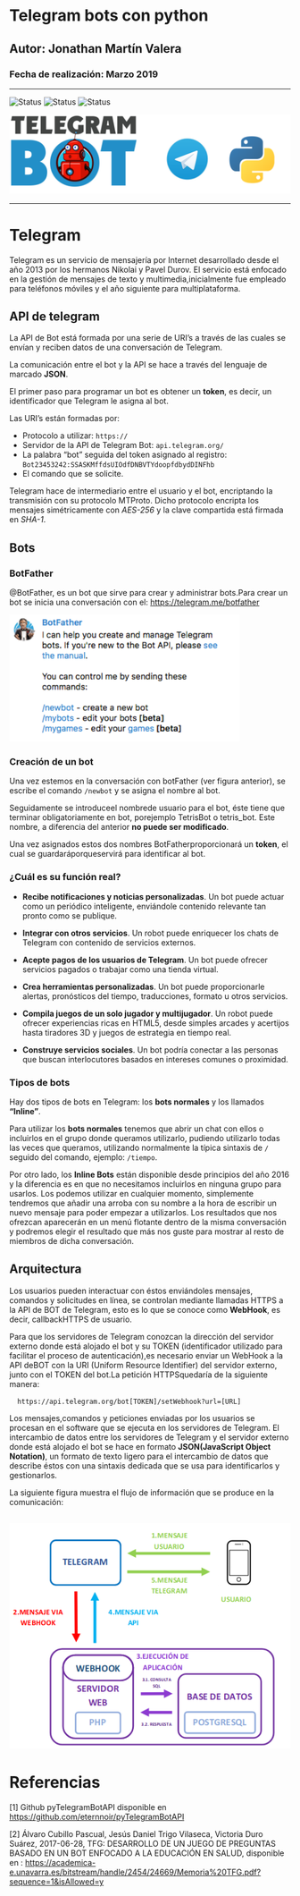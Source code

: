 # Telegram bots con python
## Autor: Jonathan Martín Valera
### Fecha de realización: Marzo 2019

---

![Status](https://img.shields.io/badge/language-Python-yellow.svg)
![Status](https://img.shields.io/badge/library-pyTelegramBotAPI-blue.svg)
![Status](https://img.shields.io/badge/Status-building-red.svg)

![logo](https://raw.githubusercontent.com/jmv74211/Telegram_bots/master/images/logo.png)

---

# Telegram

Telegram  es  un  servicio  de  mensajería  por Internet desarrollado  desde  el año 2013 por los hermanos Nikolai y Pavel Durov. El servicio está enfocado en la gestión  de mensajes  de  texto  y  multimedia,inicialmente  fue  empleado  para teléfonos móviles y el año siguiente para multiplataforma.

## API de telegram

La API de Bot está formada por una serie de URI’s a través de las cuales se envían y reciben datos de una conversación de Telegram.

La  comunicación  entre  el  bot  y  la  API  se  hace  a  través  del  lenguaje  de marcado **JSON**.

El primer paso para programar un bot es obtener un **token**, es decir, un identificador que Telegram le asigna al bot.

Las URI’s están formadas por:

- Protocolo a utilizar: `https://`
- Servidor de la API de Telegram Bot: `api.telegram.org/`
- La palabra “bot” seguida del token asignado al registro: `Bot23453242:SSASKMffdsUIOdfDNBVTYdoopfdbydDINFhb`
- El comando que se solicite.

Telegram hace de intermediario entre el usuario y el bot, encriptando la transmisión  con  su  protocolo  MTProto.  Dicho  protocolo  encripta los mensajes simétricamente con *AES-256* y la clave compartida está firmada en *SHA-1*.

## Bots

### BotFather

@BotFather, es un bot que sirve para crear y administrar bots.Para crear un bot se inicia una conversación con el: https://telegram.me/botfather

![botFather](https://raw.githubusercontent.com/jmv74211/Telegram_bots/master/images/bot_father.png)

### Creación de un bot

Una vez estemos en la conversación con botFather (ver figura anterior),  se escribe el comando `/newbot` y se asigna el nombre al bot.

Seguidamente se introduceel nombrede usuario para el bot, éste tiene que  terminar  obligatoriamente  en  bot,  porejemplo  TetrisBot  o tetris_bot. Este nombre, a diferencia del anterior **no puede ser modificado**.

Una vez asignados estos dos nombres BotFatherproporcionará un **token**, el cual se guardaráporqueservirá para identificar al bot.

### ¿Cuál es su función real?

 - **Recibe notificaciones y noticias personalizadas**. Un bot puede actuar como un periódico inteligente, enviándole contenido relevante tan pronto como se publique.

 - **Integrar con otros servicios**. Un robot puede enriquecer los chats de Telegram con contenido de servicios externos.

 - **Acepte pagos de los usuarios de Telegram**. Un bot puede ofrecer servicios pagados o trabajar como una tienda virtual.

 - **Crea herramientas personalizadas**. Un bot puede proporcionarle alertas, pronósticos del tiempo, traducciones, formato u otros servicios.

 - **Compila juegos de un solo jugador y multijugador**. Un robot puede ofrecer experiencias ricas en HTML5, desde simples arcades y acertijos hasta tiradores 3D y juegos de estrategia en tiempo real.

 - **Construye servicios sociales**. Un bot podría conectar a las personas que buscan interlocutores basados ​​en intereses comunes o proximidad.

### Tipos de bots

Hay dos tipos de bots en Telegram: los **bots normales** y los llamados **“Inline”**.

Para utilizar los **bots normales** tenemos que abrir un chat con ellos o incluirlos en el grupo donde queramos utilizarlo, pudiendo utilizarlo todas las veces que queramos, utilizando normalmente la típica sintaxis de `/` seguido del comando, ejemplo: `/tiempo`.

Por otro lado, los **Inline Bots** están disponible desde principios del año 2016 y la diferencia es en que no necesitamos incluirlos en ninguna grupo para usarlos. Los podemos utilizar en cualquier momento, simplemente tendremos que añadir una arroba con su nombre a la hora de escribir un nuevo mensaje para poder empezar a utilizarlos. Los resultados que nos ofrezcan aparecerán en un menú flotante dentro de la misma conversación y podremos elegir el resultado que más nos guste para mostrar al resto de miembros de dicha conversación.

## Arquitectura

Los usuarios pueden interactuar con éstos enviándoles mensajes, comandos y solicitudes en línea, se controlan mediante llamadas HTTPS a la API de BOT de Telegram, esto es lo que se conoce como **WebHook**, es decir, callbackHTTPS de usuario.

Para que los servidores de Telegram conozcan la dirección del servidor externo donde  está  alojado el  bot y su  TOKEN  (identificador  utilizado  para  facilitar  el proceso de autenticación),es necesario enviar un WebHook a la API deBOT con la URI (Uniform Resource Identifier) del servidor externo, junto con el  TOKEN del bot.La petición HTTPSquedaría de la siguiente manera:

      https://api.telegram.org/bot[TOKEN]/setWebhook?url=[URL]

Los mensajes,comandos y peticiones enviadas por los usuarios se procesan en el software que se ejecuta en los servidores de Telegram. El intercambio de datos entre los servidores de Telegram y el servidor externo donde está alojado el bot se hace en formato **JSON(JavaScript Object Notation)**, un formato de texto ligero para el intercambio de datos que describe éstos con una sintaxis dedicada que se usa para identificarlos y gestionarlos.

La siguiente figura muestra el flujo de información que se produce en la comunicación:

![arquitectura](https://raw.githubusercontent.com/jmv74211/Telegram_bots/master/images/arquitectura.png)
---

# Referencias

[1] Github pyTelegramBotAPI disponible en https://github.com/eternnoir/pyTelegramBotAPI

[2] Álvaro Cubillo Pascual, Jesús Daniel Trigo Vilaseca, Victoria Duro Suárez, 2017-06-28, TFG: DESARROLLO DE UN JUEGO DE PREGUNTAS BASADO EN UN BOT ENFOCADO A LA EDUCACIÓN EN SALUD, disponible en : https://academica-e.unavarra.es/bitstream/handle/2454/24669/Memoria%20TFG.pdf?sequence=1&isAllowed=y
